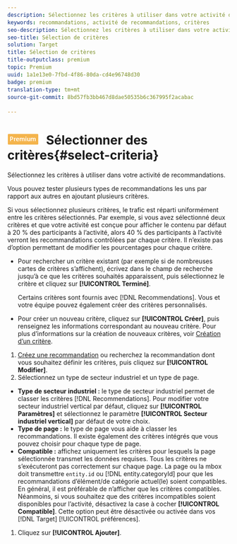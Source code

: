 ```yaml
---
description: Sélectionnez les critères à utiliser dans votre activité de recommandations.
keywords: recommandations, activité de recommandations, critères
seo-description: Sélectionnez les critères à utiliser dans votre activité de recommandations.
seo-title: Sélection de critères
solution: Target
title: Sélection de critères
title-outputclass: premium
topic: Premium
uuid: 1a1e13e0-7fbd-4f86-80da-cd4e96748d30
badge: premium
translation-type: tm+mt
source-git-commit: 8bd57fb3bb467d8dae50535b6c367995f2acabac

---
```



# ![PREMIUM](/help/assets/premium.png) Sélectionner des critères{#select-criteria}

Sélectionnez les critères à utiliser dans votre activité de recommandations.

Vous pouvez tester plusieurs types de recommandations les uns par rapport aux autres en ajoutant plusieurs critères.

Si vous sélectionnez plusieurs critères, le trafic est réparti uniformément entre les critères sélectionnés. Par exemple, si vous avez sélectionné deux critères et que votre activité est conçue pour afficher le contenu par défaut à 20 % des participants à l’activité, alors 40 % des participants à l’activité verront les recommandations contrôlées par chaque critère. Il n’existe pas d’option permettant de modifier les pourcentages pour chaque critère.

* Pour rechercher un critère existant (par exemple si de nombreuses cartes de critères s’affichent), écrivez dans le champ de recherche jusqu’à ce que les critères souhaités apparaissent, puis sélectionnez le critère et cliquez sur **[!UICONTROL Terminé]**.

   Certains critères sont fournis avec [!DNL Recommendations]. Vous et votre équipe pouvez également créer des critères personnalisés.

* Pour créer un nouveau critère, cliquez sur **[!UICONTROL Créer]**, puis renseignez les informations correspondant au nouveau critère. Pour plus d’informations sur la création de nouveaux critères, voir [Création d’un critère](../../c-recommendations/c-algorithms/create-new-algorithm.md#task_8A9CB465F28D44899F69F38AD27352FE).

1. [Créez une recommandation](../../c-recommendations/t-create-recs-activity/create-recs-activity.md#task_6874328773C64C44A73F0A130AD3F96F) ou recherchez la recommandation dont vous souhaitez définir les critères, puis cliquez sur **[!UICONTROL Modifier]**.
1. Sélectionnez un type de secteur industriel et un type de page.

* **Type de secteur industriel :** le type de secteur industriel permet de classer les critères [!DNL Recommendations]. Pour modifier votre secteur industriel vertical par défaut, cliquez sur **[!UICONTROL Paramètres]** et sélectionnez le paramètre **[!UICONTROL Secteur industriel vertical]** par défaut de votre choix.
* **Type de page :** le type de page vous aide à classer les recommandations. Il existe également des critères intégrés que vous pouvez choisir pour chaque type de page.
* **Compatible :** affichez uniquement les critères pour lesquels la page sélectionnée transmet les données requises. Tous les critères ne s’exécuteront pas correctement sur chaque page. La page ou la mbox doit transmettre `entity.id` ou [!DNL entity.categoryId] pour que les recommandations d’élément/de catégorie actuel(le) soient compatibles. En général, il est préférable de n’afficher que les critères compatibles. Néanmoins, si vous souhaitez que des critères incompatibles soient disponibles pour l’activité, désactivez la case à cocher **[!UICONTROL Compatible]**. Cette option peut être désactivée ou activée dans vos [!DNL Target] [!UICONTROL préférences].

1. Cliquez sur **[!UICONTROL Ajouter]**.
